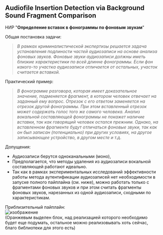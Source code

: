 ## Audiofile Insertion Detection via Background Sound Fragment Comparison
НИР "**Определение вставок в фонограммы по фоновым звукам**" 

Общая постановка задачи:
>*В рамках криминалистической экспертизы решается задача установления подлиности частей аудиозаписи на основе анализа фоновых звуков. Фоновые звуки аудиозаписи должны иметь близкие характеристики по всей длинне фонограммы. Если фон какого-то участка аудиозаписи отличается от остальных, участок считается вставкой.*

Практический пример:
>*В фонограмме разговора, которая имеет доказательное значение, подменяется фрагмент, в котором человек отвечает на заданный ему вопрос. Отрезок с его ответом заменяется на отрезок другой фонограммы. При этом вставленный отрезок может содержать голос того же самого человека. Анализ вокальной составляющей фонограммы не покажет наличие вставки, так как говорящий человек остался прежним. Однако, на вставленном фрагменте будут отличаться фоновые звуки, так как он был записан (потенциально) при других условиях, на другое записывающее устройство, в другом месте и т.д.*

Допущения:
- Аудиозаписи берутся одноканальными (моно),
- Предполагается, что методы удаления из аудиозаписи вокальной составляющей работают идеально.
- Так как в рамках экспериментальных исследований эффективности работы метода аутентификации аудиозаписей нет необходимости в запуске полного пайплайна (см. ниже), можно работать только с фрагментами фоновых звуков и при этом считать фрагменты фоновых звуков, нарезанных из одной аудиозаписи, сходными по характеристикам.


Приблизительный пайплайн:  
![изображение](https://user-images.githubusercontent.com/70561974/154935345-5022bcd2-225f-40ec-b75a-5f9aab4b228f.png)  
(Оранжевым выделен блок, над реализацией которого необходимо будет еще подумать, остальное можно реализовывать хоть сейчас, благо библиотеки для этого есть) 
